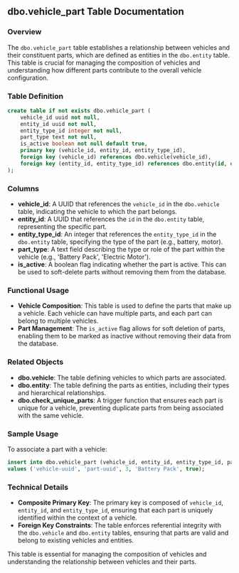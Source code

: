 ## dbo.vehicle_part Table Documentation

### Overview

The `dbo.vehicle_part` table establishes a relationship between vehicles and their constituent parts, which are defined as entities in the `dbo.entity` table. This table is crucial for managing the composition of vehicles and understanding how different parts contribute to the overall vehicle configuration.

### Table Definition

```sql
create table if not exists dbo.vehicle_part (
    vehicle_id uuid not null,
    entity_id uuid not null,
    entity_type_id integer not null,
    part_type text not null,
    is_active boolean not null default true,
    primary key (vehicle_id, entity_id, entity_type_id),
    foreign key (vehicle_id) references dbo.vehicle(vehicle_id),
    foreign key (entity_id, entity_type_id) references dbo.entity(id, entity_type_id)
);
```

### Columns

- **vehicle_id**: A UUID that references the `vehicle_id` in the `dbo.vehicle` table, indicating the vehicle to which the part belongs.
- **entity_id**: A UUID that references the `id` in the `dbo.entity` table, representing the specific part.
- **entity_type_id**: An integer that references the `entity_type_id` in the `dbo.entity` table, specifying the type of the part (e.g., battery, motor).
- **part_type**: A text field describing the type or role of the part within the vehicle (e.g., 'Battery Pack', 'Electric Motor').
- **is_active**: A boolean flag indicating whether the part is active. This can be used to soft-delete parts without removing them from the database.

### Functional Usage

- **Vehicle Composition**: This table is used to define the parts that make up a vehicle. Each vehicle can have multiple parts, and each part can belong to multiple vehicles.
- **Part Management**: The `is_active` flag allows for soft deletion of parts, enabling them to be marked as inactive without removing their data from the database.

### Related Objects

- **dbo.vehicle**: The table defining vehicles to which parts are associated.
- **dbo.entity**: The table defining the parts as entities, including their types and hierarchical relationships.
- **dbo.check_unique_parts**: A trigger function that ensures each part is unique for a vehicle, preventing duplicate parts from being associated with the same vehicle.

### Sample Usage

To associate a part with a vehicle:

```sql
insert into dbo.vehicle_part (vehicle_id, entity_id, entity_type_id, part_type, is_active)
values ('vehicle-uuid', 'part-uuid', 3, 'Battery Pack', true);
```

### Technical Details

- **Composite Primary Key**: The primary key is composed of `vehicle_id`, `entity_id`, and `entity_type_id`, ensuring that each part is uniquely identified within the context of a vehicle.
- **Foreign Key Constraints**: The table enforces referential integrity with the `dbo.vehicle` and `dbo.entity` tables, ensuring that parts are valid and belong to existing vehicles and entities.

This table is essential for managing the composition of vehicles and understanding the relationship between vehicles and their parts.